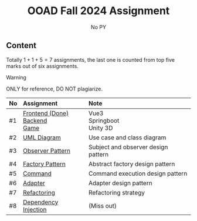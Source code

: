 <div align=center>

# OOAD Fall 2024 Assignment

No PY

</div>

## Content

Totally $1 + 1 + 5 = 7$ assignments, the last one is counted from top five marks out of six assignments.

> [!WARNING]
> ONLY for reference, DO NOT plagiarize.

| **No** | **Assignment** | **Note** |
|:---|:---|:---|
| \#1 | [Frontend (Done)](./assignment1-frontend)<br>[Backend](./assignment1-backend)<br>[Game](./assignment1-game) | Vue3<br>Springboot<br>Unity 3D |
| \#2 | [UML Diagram](./assignment2-uml) | Use case and class diagram |
| \#3 | [Observer Pattern](./assignment3-observer) | Subject and observer design pattern |
| \#4 | [Factory Pattern](./assignment4-abstract-factory) | Abstract factory design pattern |
| \#5 | [Command](./assignment5-command) | Command execution design pattern |
| \#6 | [Adapter](./assignment6-adapter) | Adapter design pattern |
| \#7 | [Refactoring](./assignment7-refactoring) | Refactoring strategy |
| \#8 | [Dependency Injection](./assignment8-denpendency-injection) | (Miss out) |
